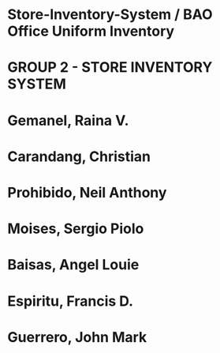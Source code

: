 # Store-Inventory-System / BAO Office Uniform Inventory
# GROUP 2 - STORE INVENTORY SYSTEM 
# Gemanel, Raina V.
# Carandang, Christian
# Prohibido, Neil Anthony
# Moises, Sergio Piolo
# Baisas, Angel Louie 
# Espiritu, Francis D.
# Guerrero, John Mark

